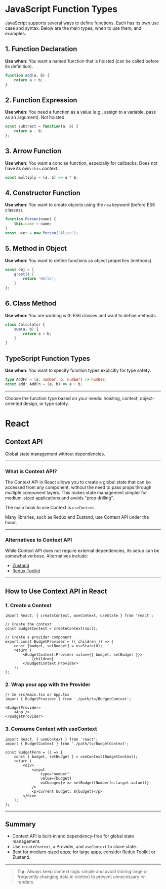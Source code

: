 # JavaScript Function Types

JavaScript supports several ways to define functions. Each has its own use case and syntax. Below are the main types, when to use them, and examples:

## 1. Function Declaration
**Use when:** You want a named function that is hoisted (can be called before its definition).
```javascript
function add(a, b) {
	return a + b;
}
```

## 2. Function Expression
**Use when:** You need a function as a value (e.g., assign to a variable, pass as an argument). Not hoisted.
```javascript
const subtract = function(a, b) {
	return a - b;
};
```

## 3. Arrow Function
**Use when:** You want a concise function, especially for callbacks. Does not have its own `this` context.
```javascript
const multiply = (a, b) => a * b;
```

## 4. Constructor Function
**Use when:** You want to create objects using the `new` keyword (before ES6 classes).
```javascript
function Person(name) {
	this.name = name;
}
const user = new Person('Alice');
```

## 5. Method in Object
**Use when:** You want to define functions as object properties (methods).
```javascript
const obj = {
	greet() {
		return 'Hello';
	}
};
```

## 6. Class Method
**Use when:** You are working with ES6 classes and want to define methods.
```javascript
class Calculator {
	sum(a, b) {
		return a + b;
	}
}
```

## TypeScript Function Types
**Use when:** You want to specify function types explicitly for type safety.
```typescript
type AddFn = (a: number, b: number) => number;
const add: AddFn = (a, b) => a + b;
```

---
Choose the function type based on your needs: hoisting, context, object-oriented design, or type safety.

# React

## Context API

Global state management without dependencies.

---

### What is Context API?

The Context API in React allows you to create a global state that can be accessed from any component, without the need to pass props through multiple component layers. This makes state management simpler for medium-sized applications and avoids "prop drilling".

The main hook to use Context is `useContext`.

Many libraries, such as Redux and Zustand, use Context API under the hood.

---

### Alternatives to Context API

While Context API does not require external dependencies, its setup can be somewhat verbose. Alternatives include:

- [Zustand](https://github.com/pmndrs/zustand)
- [Redux Toolkit](https://redux-toolkit.js.org/)

---

## How to Use Context API in React

### 1. Create a Context

```tsx
import React, { createContext, useContext, useState } from 'react';

// Create the context
const BudgetContext = createContext(null);

// Create a provider component
export const BudgetProvider = ({ children }) => {
	const [budget, setBudget] = useState(0);
	return (
		<BudgetContext.Provider value={{ budget, setBudget }}>
			{children}
		</BudgetContext.Provider>
	);
};
```

### 2. Wrap your app with the Provider

```tsx
// In src/main.tsx or App.tsx
import { BudgetProvider } from './path/to/BudgetContext';

<BudgetProvider>
	<App />
</BudgetProvider>
```

### 3. Consume Context with useContext

```tsx
import React, { useContext } from 'react';
import { BudgetContext } from './path/to/BudgetContext';

const BudgetForm = () => {
	const { budget, setBudget } = useContext(BudgetContext);
	return (
		<div>
			<input
				type="number"
				value={budget}
				onChange={e => setBudget(Number(e.target.value))}
			/>
			<p>Current budget: ${budget}</p>
		</div>
	);
};
```

---

## Summary

- Context API is built-in and dependency-free for global state management.
- Use `createContext`, a Provider, and `useContext` to share state.
- Best for medium-sized apps; for large apps, consider Redux Toolkit or Zustand.

---

> **Tip:** Always keep context logic simple and avoid storing large or frequently changing data in context to prevent unnecessary re-renders.

